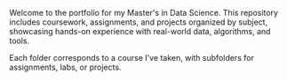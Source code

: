 Welcome to the portfolio for my Master's in Data Science. This repository includes coursework, assignments, and projects organized by subject, showcasing hands-on experience with real-world data, algorithms, and tools.

Each folder corresponds to a course I’ve taken, with subfolders for assignments, labs, or projects.
